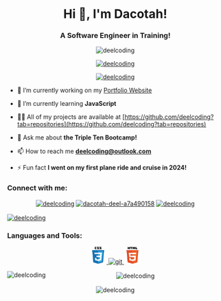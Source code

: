 <h1 align="center">Hi 👋, I'm Dacotah!</h1>
<h3 align="center">A Software Engineer in Training!</h3>

<p align="center"> <img src="https://komarev.com/ghpvc/?username=deelcoding&label=Profile%20views&color=0e75b6&style=flat" alt="deelcoding" /> </p>

<p align="center"> <a href="https://github.com/ryo-ma/github-profile-trophy"><img src="https://github-profile-trophy.vercel.app/?username=deelcoding" alt="deelcoding" /></a> </p>

<p align="center"> <a href="https://twitter.com/deelcoding" target="blank"><img src="https://img.shields.io/twitter/follow/deelcoding?logo=twitter&style=for-the-badge" alt="deelcoding" /></a> </p>

- 🔭 I’m currently working on my [Portfolio Website](https://deelcoding.github.io/Website-Portfolio/)

- 🌱 I’m currently learning **JavaScript**

- 👨‍💻 All of my projects are available at [https://github.com/deelcoding?tab=repositories](https://github.com/deelcoding?tab=repositories)

- 💬 Ask me about **the Triple Ten Bootcamp!**

- 📫 How to reach me **deelcoding@outlook.com**

- ⚡ Fun fact **I went on my first plane ride and cruise in 2024!**

<h3 align="left">Connect with me:</h3>
<p align="center">
<a href="https://twitter.com/deelcoding" target="_blank"><img align="center" src="https://raw.githubusercontent.com/rahuldkjain/github-profile-readme-generator/master/src/images/icons/Social/twitter.svg" alt="deelcoding" height="30" width="40" /></a>
<a href="https://linkedin.com/in/dacotah-deel-a7a490158" target="_blank"><img align="center" src="https://raw.githubusercontent.com/rahuldkjain/github-profile-readme-generator/master/src/images/icons/Social/linked-in-alt.svg" alt="dacotah-deel-a7a490158" height="30" width="40" /></a>
<a href="https://www.youtube.com/channel/UCn7Zj2MISGz9RLnD--4Js5w" target="_blank"><img align="center" src="https://raw.githubusercontent.com/rahuldkjain/github-profile-readme-generator/master/src/images/icons/Social/youtube.svg" alt="deelcoding" height="30" width="40" /></a>
</p>
<a href="https://www.tiktok.com/@deel.coding" target="_blank"><img align="center" src="https://raw.githubusercontent.com/rahuldkjain/github-profile-readme-generator/master/src/images/icons/Social/tiktok.svg" alt="deelcoding" height="30" width="40" /></a>
</p>

<h3 align="left">Languages and Tools:</h3>
<p align="center"> <a href="https://www.w3schools.com/css/" target="_blank" rel="noreferrer"> <img src="https://raw.githubusercontent.com/devicons/devicon/master/icons/css3/css3-original-wordmark.svg" alt="css3" width="40" height="40"/> </a> <a href="https://git-scm.com/" target="_blank" rel="noreferrer"> <img src="https://www.vectorlogo.zone/logos/git-scm/git-scm-icon.svg" alt="git" width="40" height="40"/> </a> <a href="https://www.w3.org/html/" target="_blank" rel="noreferrer"> <img src="https://raw.githubusercontent.com/devicons/devicon/master/icons/html5/html5-original-wordmark.svg" alt="html5" width="40" height="40"/> </a> </p>

<p align="center"><img align="left" src="https://github-readme-stats.vercel.app/api/top-langs?username=deelcoding&show_icons=true&locale=en&layout=compact" alt="deelcoding" /></p>

<p align="center">&nbsp;<img align="center" src="https://github-readme-stats.vercel.app/api?username=deelcoding&show_icons=true&locale=en" alt="deelcoding" /></p>

<p align="center"><img align="center" src="https://github-readme-streak-stats.herokuapp.com/?user=deelcoding&" alt="deelcoding" /></p>
